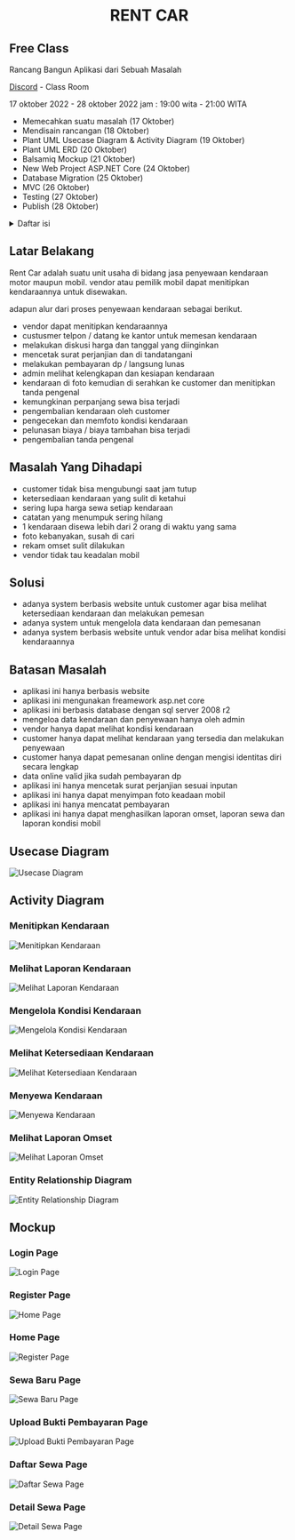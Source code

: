 <h1 align="center">RENT CAR</h1>

## Free Class

Rancang Bangun Aplikasi dari Sebuah Masalah

<a href="https://discord.gg/2J58QJmb">Discord</a> - Class Room

17 oktober 2022 - 28 oktober 2022
jam : 19:00 wita - 21:00 WITA

* Memecahkan suatu masalah (17 Oktober)
* Mendisain rancangan (18 Oktober)
* Plant UML Usecase Diagram & Activity Diagram  (19 Oktober)
* Plant UML ERD  (20 Oktober)
* Balsamiq Mockup  (21 Oktober)
* New Web Project ASP.NET Core  (24 Oktober)
* Database Migration  (25 Oktober)
* MVC  (26 Oktober)
* Testing  (27 Oktober)
* Publish  (28 Oktober)

<!-- TABLE OF CONTENTS -->
<details>
  <summary>Daftar isi</summary>
  <ol>
    <li><a href="#latar-belakang">Latar Belakang</a></li>
    <li><a href="#masalah-yang-dihadapi">Masalah yang dihadapi</a></li>
    <li><a href="#solusi">Solusi</a></li>
    <li><a href="#batasan-masalah">Batasan Masalah</a></li>
    <li><a href="#usecase-diagram">Usecase Diagram</a></li>
    <li>
      <a href="#activity-diagram">Activity Diagram</a>
      <ul>
        <li><a href="#menitipkan-kendaraan">Menitipkan Kendaraan</a></li>
        <li><a href="#melihat-laporan-kendaraan">Melihat Laporan Kendaraan</a></li>
        <li><a href="#mengelola-kondisi-kendaraan">Mengelola Kondisi Kendaraan</a></li>
        <li><a href="#melihat-ketersediaan-kendaraan">Melihat Ketersediaan Kendaraan</a></li>
        <li><a href="#menyewa-kendaraan">Menyewa Kendaraan</a></li>
        <li><a href="#melihat-laporan-omset">Melihat Laporan Omset</a></li>
      </ul>
    </li>
    <li><a href="#entity-relationship-diagram">Entity Relationship Diagram</a></li>
    <li>
      <a href="#mockup">Mockup Diagram</a>
      <ul>
        <li><a href="#login-page">Login Page</a></li>
        <li><a href="#register-page">Register Page</a></li>
        <li><a href="#home-page">Home Page</a></li>
        <li><a href="#sewa-baru-page">Sewa Baru Page</a></li>
        <li><a href="#upload-bukti-pembayaran-page">Upload Bukti Pembayaran Page</a></li>
        <li><a href="#daftar-sewa-page">Daftar Sewa Page</a></li>
        <li><a href="#daftar-sewa-detail-page">Daftar Sewa Detail Page</a></li>
        <li><a href="#kendaraan-vendor">kendaraan Vendor Page</a></li>
        <li><a href="#laporan-kondisi-kendaraan-page">Laporan Kondisi Kendaraan Page</a></li>
        <li><a href="#laporan-sewa-page">Laporan Sewa Page</a></li>
        <li><a href="#admin-page">Admin Page</a></li>
        <li><a href="#admin-data-sewa-baru-page">Admin Data Sewa Baru Page</a></li>
        <li><a href="#admin-data-sewa-page">Admin Data Sewa Page</a></li>
        <li><a href="#admin-data-sewa-detail-biaya-page">Admin Sata Sewa Detail Biaya Page</a></li>
        <li><a href="#admin_data_sewa_detail_info_page">Admin Data Sewa Detail Info Page</a></li>
        <li><a href="#admin_data_sewa_detail_history_page">Admin Data Sewa Detail History Page</a></li>
        <li><a href="#admin_kondisi_kendaraan_page">Admin Kondisi Kendaraan Page</a></li>
        <li><a href="#admin_kendaraan_page">Admin Kendaraan Page</a></li>
        <li><a href="#admin_laporan_omset_page">Admin Laporan Omset Page</a></li>
        <li><a href="#admin_laporan_sewa_page">Admin Laporan Sewa Page</a></li>
        <li><a href="#admin_kondifurasi_page">Admin Kondifurasi Page</a></li>
      </ul>
    </li>
  </ol>
</details>

## Latar Belakang

Rent Car adalah suatu unit usaha di bidang jasa penyewaan kendaraan motor maupun mobil. 
vendor atau pemilik mobil dapat menitipkan kendaraannya untuk disewakan.

adapun alur dari proses penyewaan kendaraan sebagai berikut.

* vendor dapat menitipkan kendaraannya
* custusmer telpon / datang ke kantor untuk memesan kendaraan
* melakukan diskusi harga dan tanggal yang diinginkan
* mencetak surat perjanjian dan di tandatangani
* melakukan pembayaran dp / langsung lunas
* admin melihat kelengkapan dan kesiapan kendaraan
* kendaraan di foto kemudian di serahkan ke customer dan menitipkan tanda pengenal
* kemungkinan perpanjang sewa bisa terjadi
* pengembalian kendaraan oleh customer
* pengecekan dan memfoto kondisi kendaraan
* pelunasan biaya / biaya tambahan bisa terjadi
* pengembalian tanda pengenal

## Masalah Yang Dihadapi

* customer tidak bisa mengubungi saat jam tutup
* ketersediaan kendaraan yang sulit di ketahui
* sering lupa harga sewa setiap kendaraan
* catatan yang menumpuk sering hilang
* 1 kendaraan disewa lebih dari 2 orang di waktu yang sama
* foto kebanyakan, susah di cari
* rekam omset sulit dilakukan
* vendor tidak tau keadalan mobil

## Solusi

* adanya system berbasis website untuk customer agar bisa melihat ketersediaan kendaraan dan melakukan pemesan
* adanya system untuk mengelola data kendaraan dan pemesanan
* adanya system berbasis website untuk vendor adar bisa melihat kondisi kendaraannya

## Batasan Masalah

* aplikasi ini hanya berbasis website
* aplikasi ini mengunakan freamework asp.net core
* aplikasi ini berbasis database dengan sql server 2008 r2
* mengeloa data kendaraan dan penyewaan hanya oleh admin
* vendor hanya dapat melihat kondisi kendaraan
* customer hanya dapat melihat kendaraan yang tersedia dan melakukan penyewaan
* customer hanya dapat pemesanan online dengan mengisi identitas diri secara lengkap
* data online valid jika sudah pembayaran dp
* aplikasi ini hanya mencetak surat perjanjian sesuai inputan
* aplikasi ini hanya dapat menyimpan foto keadaan mobil
* aplikasi ini hanya mencatat pembayaran
* aplikasi ini hanya dapat menghasilkan laporan omset, laporan sewa dan laporan kondisi mobil

## Usecase Diagram

<img src="galleries/1_usecase.jpeg" alt="Usecase Diagram">

## Activity Diagram

### Menitipkan Kendaraan

<img src="galleries/2_activity_menitipkan_kendaraan.jpeg" alt="Menitipkan Kendaraan">

### Melihat Laporan Kendaraan

<img src="galleries/6_activity_melihat_laporan_kendaraan.jpeg" alt="Melihat Laporan Kendaraan">

### Mengelola Kondisi Kendaraan

<img src="galleries/3_activity_mengelola_kondisi_kendaraan.jpeg" alt="Mengelola Kondisi Kendaraan">

### Melihat Ketersediaan Kendaraan

<img src="galleries/4_activity_melihat_ketersediaan_kendaraan.jpeg" alt="Melihat Ketersediaan Kendaraan">

### Menyewa Kendaraan

<img src="galleries/5_activity_menyewa_kendaraan.jpeg" alt="Menyewa Kendaraan">

### Melihat Laporan Omset

<img src="galleries/7_activity_melihat_laporan_omset.jpeg" alt="Melihat Laporan Omset">

### Entity Relationship Diagram

<img src="galleries/8_erd.jpeg" alt="Entity Relationship Diagram">

## Mockup

### Login Page

<img src="galleries/10_login_page.png" alt="Login Page">

### Register Page

<img src="galleries/11_register_page.png" alt="Home Page">

### Home Page

<img src="galleries/12_home_page.png" alt="Register Page">

### Sewa Baru Page

<img src="galleries/13_sewa_baru_page.png" alt="Sewa Baru Page">

### Upload Bukti Pembayaran Page

<img src="galleries/14_upload_bukti_pembayaran_page.png" alt="Upload Bukti Pembayaran Page">

### Daftar Sewa Page

<img src="galleries/15_daftar_sewa_page.png" alt="Daftar Sewa Page">

### Detail Sewa Page

<img src="galleries/16_detail_sewa_page.png" alt="Detail Sewa Page">
